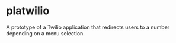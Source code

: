 # platwilio

A prototype of a Twilio application that redirects users to a number
depending on a menu selection.
